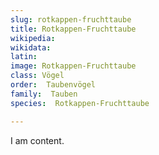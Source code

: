 ```yaml
---
slug: rotkappen-fruchttaube
title: Rotkappen-Fruchttaube
wikipedia: 
wikidata: 
latin:
image: Rotkappen-Fruchttaube
class: Vögel
order:  Taubenvögel
family:  Tauben
species:  Rotkappen-Fruchttaube

---
```


I am content.
